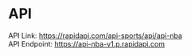 # API
API Link: https://rapidapi.com/api-sports/api/api-nba \
API Endpoint: https://api-nba-v1.p.rapidapi.com